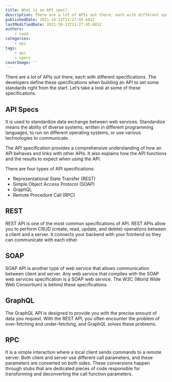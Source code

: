 ```yaml
---
title: What is an API spec?
description: There are a lot of APIs out there, each with different specifications. The developers define these specifications when building an API.
publishedDate: 2021-10-13T11:27:45.681Z
lastModifiedDate: 2021-10-13T11:27:45.681Z
authors:
    - saad
categories:
    - api
tags:
    - api
    - specs
coverImage: ''
---
```


<Lead>
	There are a lot of APIs out there, each with different specifications. The
	developers define these specifications when building an API to set some
	standards right from the start. Let’s take a look at some of these
	specifications.
</Lead>

## API Specs

It is used to standardize data exchange between web services. Standardize means the ability of diverse systems, written in different programming languages, to run on different operating systems, or use various technologies to communicate.

The API specification provides a comprehensive understanding of how an API behaves and links with other APIs. It also explains how the API functions and the results to expect when using the API.

There are four types of API specifications:

-   Representational State Transfer (REST)
-   Simple Object Access Protocol (SOAP)
-   GraphQL
-   Remote Procedure Call (RPC)

## REST

REST API is one of the most common specifications of API. REST APIs allow you to perform CRUD (create, read, update, and delete) operations between a client and a server. It connects your backend with your frontend so they can communicate with each other.

## SOAP

SOAP API is another type of web service that allows communication between client and server. Any web service that complies with the SOAP web services specification is a SOAP web service. The W3C (World Wide Web Consortium) is behind these specifications.

## GraphQL

The GraphQL API is designed to provide you with the precise amount of data you request. With the REST API, you often encounter the problem of over-fetching and under-fetching, and GraphQL solves these problems.

## RPC

It is a simple interaction where a local client sends commands to a remote server. Both client and server use different call parameters, and these parameters are converted on both sides. These conversions happen through stubs that are dedicated pieces of code responsible for transforming and deconverting the call function parameters.
